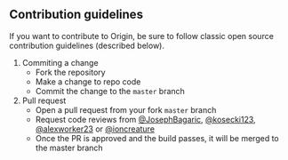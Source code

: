 ## Contribution guidelines

If you want to contribute to Origin, be sure to follow classic open source contribution guidelines (described below).

1. Commiting a change
    - Fork the repository
    - Make a change to repo code
    - Commit the change to the `master` branch
2. Pull request
    - Open a pull request from your fork `master` branch
    - Request code reviews from [@JosephBagaric](https://github.com/JosephBagaric), [@kosecki123](https://github.com/kosecki123), [@alexworker23](https://github.com/alexworker23) or [@ioncreature](https://github.com/ioncreature)
    - Once the PR is approved and the build passes, it will be merged to the master branch